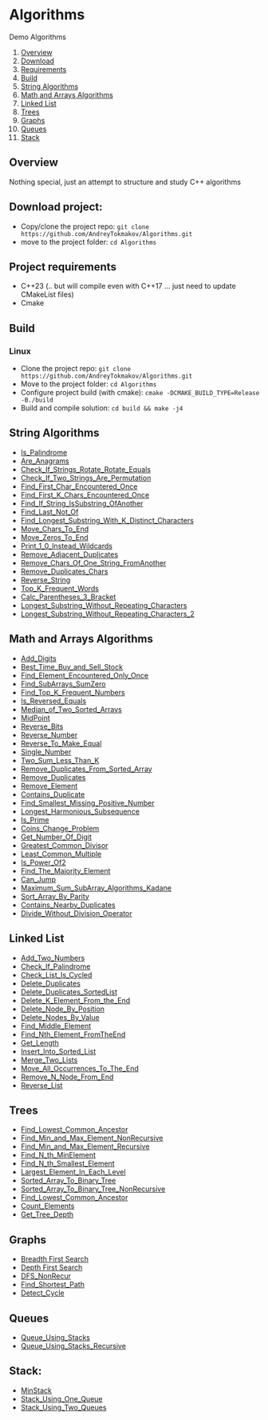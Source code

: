 # Algorithms
Demo Algorithms

1. [Overview](#Overview)
2. [Download](#Download)
3. [Requirements](#Requirements)
4. [Build](#Build)
5. [String Algorithms](#string_algorithms)
6. [Math and Arrays Algorithms](#math_arrays_algorithms)
7. [Linked List](#linked_list)
8. [Trees](#trees)
9. [Graphs](#graphs)
10. [Queues](#queues)
11. [Stack](#stack)

<a name="Overview"></a>
## Overview
Nothing special, just an attempt to structure and study C++ algorithms

<a name="Download"></a>
## Download project:
- Copy/clone the project repo: `git clone https://github.com/AndreyTokmakov/Algorithms.git`
- move to the project folder: `cd Algorithms`

<a name="Requirements"></a>
## Project requirements
- C++23 (.. but will compile even with C++17 ... just need to update CMakeList files)
- Cmake

<a name="Build"></a>
## Build
<a name="linux_build"></a>
### Linux
- Clone the project repo: `git clone https://github.com/AndreyTokmakov/Algorithms.git`
- Move to the project folder: `cd Algorithms`
- Configure project build (with cmake): `cmake -DCMAKE_BUILD_TYPE=Release -B./build`
- Build and compile solution: `cd build && make -j4`

<a id="string_algorithms"></a>
## String Algorithms
-  [Is_Palindrome](https://github.com/AndreyTokmakov/Algorithms/blob/bcb2d0be438634c1ccb0971cad4301397bded964/Strings/algorithms/Is_Palindrome.cpp#L20) <br/>
-  [Are_Anagrams](https://github.com/AndreyTokmakov/Algorithms/blob/d6d4dfc40ded255cb55ef8c019008e5f1063785c/Strings/algorithms/Are_Anagrams.cpp#L22)<br/>
-  [Check_If_Strings_Rotate_Rotate_Equals](https://github.com/AndreyTokmakov/Algorithms/blob/d6d4dfc40ded255cb55ef8c019008e5f1063785c/Strings/algorithms/Check_If_Strings_Rotate_Rotate_Equals.cpp#L21)<br/>
-  [Check_If_Two_Strings_Are_Permutation](https://github.com/AndreyTokmakov/Algorithms/blob/d6d4dfc40ded255cb55ef8c019008e5f1063785c/Strings/algorithms/Check_If_Two_Strings_Are_Permutation.cpp#L23 	)<br/>
-  [Find_First_Char_Encountered_Once](https://github.com/AndreyTokmakov/Algorithms/blob/d6d4dfc40ded255cb55ef8c019008e5f1063785c/Strings/algorithms/Find_First_Char_Encountered_Once.cpp#L20)<br/>
-  [Find_First_K_Chars_Encountered_Once](https://github.com/AndreyTokmakov/Algorithms/blob/d6d4dfc40ded255cb55ef8c019008e5f1063785c/Strings/algorithms/Find_First_K_Chars_Encountered_Once.cpp#L19)<br/>
-  [Find_If_String_IsSubstring_OfAnother](https://github.com/AndreyTokmakov/Algorithms/blob/d6d4dfc40ded255cb55ef8c019008e5f1063785c/Strings/algorithms/Find_If_String_IsSubstring_OfAnother.cpp#L22)<br/>
-  [Find_Last_Not_Of](https://github.com/AndreyTokmakov/Algorithms/blob/d6d4dfc40ded255cb55ef8c019008e5f1063785c/Strings/algorithms/Find_Last_Not_Of.cpp#L17)<br/>
-  [Find_Longest_Substring_With_K_Distinct_Characters](https://github.com/AndreyTokmakov/Algorithms/blob/d6d4dfc40ded255cb55ef8c019008e5f1063785c/Strings/algorithms/Find_Longest_Substring_With_K_Distinct_Characters.cpp#L22)<br/>
-  [Move_Chars_To_End](https://github.com/AndreyTokmakov/Algorithms/blob/d6d4dfc40ded255cb55ef8c019008e5f1063785c/Strings/algorithms/Move_Chars_To_End.cpp#L21)<br/>
-  [Move_Zeros_To_End](https://github.com/AndreyTokmakov/Algorithms/blob/d6d4dfc40ded255cb55ef8c019008e5f1063785c/Strings/algorithms/Move_Zeros_To_End.cpp#L21)<br/>
-  [Print_1_0_Instead_Wildcards](https://github.com/AndreyTokmakov/Algorithms/blob/d6d4dfc40ded255cb55ef8c019008e5f1063785c/Strings/algorithms/Print_1_0_Instead_Wildcards.cpp#L23)<br/>
-  [Remove_Adjacent_Duplicates](https://github.com/AndreyTokmakov/Algorithms/blob/d6d4dfc40ded255cb55ef8c019008e5f1063785c/Strings/algorithms/Remove_Adjacent_Duplicates.cpp#L30)<br/>
-  [Remove_Chars_Of_One_String_FromAnother](https://github.com/AndreyTokmakov/Algorithms/blob/d6d4dfc40ded255cb55ef8c019008e5f1063785c/Strings/algorithms/Remove_Chars_Of_One_String_FromAnother.cpp#L20)<br/>
-  [Remove_Duplicates_Chars](https://github.com/AndreyTokmakov/Algorithms/blob/d6d4dfc40ded255cb55ef8c019008e5f1063785c/Strings/algorithms/Remove_Duplicates_Chars.cpp#L20)<br/>
-  [Reverse_String](https://github.com/AndreyTokmakov/Algorithms/blob/d6d4dfc40ded255cb55ef8c019008e5f1063785c/Strings/algorithms/Reverse_String.cpp#L21)<br/>
-  [Top_K_Frequent_Words](https://github.com/AndreyTokmakov/Algorithms/blob/d6d4dfc40ded255cb55ef8c019008e5f1063785c/Strings/algorithms/Top_K_Frequent_Words.cpp#L20)<br/>
-  [Calc_Parentheses_3_Bracket](https://github.com/AndreyTokmakov/Algorithms/blob/d6d4dfc40ded255cb55ef8c019008e5f1063785c/Strings/algorithms/Calc_Parentheses_3_Bracket.cpp#L19)<br/>
-  [Longest_Substring_Without_Repeating_Characters](https://github.com/AndreyTokmakov/Algorithms/blob/5f523bcea1a49736dc1e04b086ad564a1fb82109/Strings/algorithms/Longest_Substring_Without_Repeating_Characters.cpp#L20)<br/>
-  [Longest_Substring_Without_Repeating_Characters_2](https://github.com/AndreyTokmakov/Algorithms/blob/5f523bcea1a49736dc1e04b086ad564a1fb82109/Strings/algorithms/Longest_Substring_Without_Repeating_Characters_2.cpp#L20)<br/>

<a id="math_arrays_algorithms"></a>
## Math and Arrays Algorithms
-  [Add_Digits](https://github.com/AndreyTokmakov/Algorithms/blob/5f523bcea1a49736dc1e04b086ad564a1fb82109/Arrays/algorithms/Add_Digits.cpp#L23) <br/>
-  [Best_Time_Buy_and_Sell_Stock](https://github.com/AndreyTokmakov/Algorithms/blob/5f523bcea1a49736dc1e04b086ad564a1fb82109/Arrays/algorithms/Best_Time_Buy_and_Sell_Stock.cpp#L30) <br/>
-  [Find_Element_Encountered_Only_Once](https://github.com/AndreyTokmakov/Algorithms/blob/5f523bcea1a49736dc1e04b086ad564a1fb82109/Arrays/algorithms/Find_Element_Encountered_Only_Once.cpp#L26) <br/>
-  [Find_SubArrays_SumZero](https://github.com/AndreyTokmakov/Algorithms/blob/5f523bcea1a49736dc1e04b086ad564a1fb82109/Arrays/algorithms/Find_SubArrays_SumZero.cpp#L15) <br/>
-  [Find_Top_K_Frequent_Numbers](https://github.com/AndreyTokmakov/Algorithms/blob/5f523bcea1a49736dc1e04b086ad564a1fb82109/Arrays/algorithms/Find_Top_K_Frequent_Numbers.cpp#L16) <br/>
-  [Is_Reversed_Equals](https://github.com/AndreyTokmakov/Algorithms/blob/5f523bcea1a49736dc1e04b086ad564a1fb82109/Arrays/algorithms/Is_Reversed_Equals.cpp#L15) <br/>
-  [Median_of_Two_Sorted_Arrays](https://github.com/AndreyTokmakov/Algorithms/blob/5f523bcea1a49736dc1e04b086ad564a1fb82109/Arrays/algorithms/Median_of_Two_Sorted_Arrays.cpp#L26) <br/>
-  [MidPoint](https://github.com/AndreyTokmakov/Algorithms/blob/5f523bcea1a49736dc1e04b086ad564a1fb82109/Arrays/algorithms/MidPoint.cpp#L16) <br/>
-  [Reverse_Bits](https://github.com/AndreyTokmakov/Algorithms/blob/5f523bcea1a49736dc1e04b086ad564a1fb82109/Arrays/algorithms/Reverse_Bits.cpp#L26) <br/>
-  [Reverse_Number](https://github.com/AndreyTokmakov/Algorithms/blob/5f523bcea1a49736dc1e04b086ad564a1fb82109/Arrays/algorithms/Reverse_Number.cpp#L25) <br/>
-  [Reverse_To_Make_Equal](https://github.com/AndreyTokmakov/Algorithms/blob/5f523bcea1a49736dc1e04b086ad564a1fb82109/Arrays/algorithms/Reverse_To_Make_Equal.cpp#L16) <br/>
-  [Single_Number](https://github.com/AndreyTokmakov/Algorithms/blob/5f523bcea1a49736dc1e04b086ad564a1fb82109/Arrays/algorithms/Single_Number.cpp#L29) <br/>
-  [Two_Sum_Less_Than_K](https://github.com/AndreyTokmakov/Algorithms/blob/5f523bcea1a49736dc1e04b086ad564a1fb82109/Arrays/algorithms/Two_Sum_Less_Than_K.cpp#L23) <br/>
-  [Remove_Duplicates_From_Sorted_Array](https://github.com/AndreyTokmakov/Algorithms/blob/6df0032f61d3cca0c0c9ed8eb4aa1a6ca2747eb8/Arrays/algorithms/Remove_Duplicates_From_Sorted_Array.cpp#L28)<br/>
-  [Remove_Duplicates](https://github.com/AndreyTokmakov/Algorithms/blob/6df0032f61d3cca0c0c9ed8eb4aa1a6ca2747eb8/Arrays/algorithms/Remove_Duplicates.cpp#L18)<br/>
-  [Remove_Element](https://github.com/AndreyTokmakov/Algorithms/blob/6df0032f61d3cca0c0c9ed8eb4aa1a6ca2747eb8/Arrays/algorithms/Remove_Element.cpp#L19)<br/>
-  [Contains_Duplicate](https://github.com/AndreyTokmakov/Algorithms/blob/6df0032f61d3cca0c0c9ed8eb4aa1a6ca2747eb8/Arrays/algorithms/Contains_Duplicate.cpp#L18)<br/>
-  [Find_Smallest_Missing_Positive_Number](https://github.com/AndreyTokmakov/Algorithms/blob/6df0032f61d3cca0c0c9ed8eb4aa1a6ca2747eb8/Arrays/algorithms/Find_Smallest_Missing_Positive_Number.cpp#L17)<br/>
-  [Longest_Harmonious_Subsequence](https://github.com/AndreyTokmakov/Algorithms/blob/8f8f2ff22cf57719ab5af2c65ccdcb2ab090979e/Arrays/algorithms/Longest_Harmonious_Subsequence.cpp#L25)<br/>
-  [Is_Prime](https://github.com/AndreyTokmakov/Algorithms/blob/8f8f2ff22cf57719ab5af2c65ccdcb2ab090979e/Arrays/algorithms/Is_Prime.cpp#L18)<br/>
-  [Coins_Change_Problem](https://github.com/AndreyTokmakov/Algorithms/blob/8f8f2ff22cf57719ab5af2c65ccdcb2ab090979e/Arrays/algorithms/Coins_Change_Problem.cpp#L19)<br/>
-  [Get_Number_Of_Digit](https://github.com/AndreyTokmakov/Algorithms/blob/8f8f2ff22cf57719ab5af2c65ccdcb2ab090979e/Arrays/algorithms/Get_Number_Of_Digit.cpp#L18)<br/>
-  [Greatest_Common_Divisor](https://github.com/AndreyTokmakov/Algorithms/blob/8f8f2ff22cf57719ab5af2c65ccdcb2ab090979e/Arrays/algorithms/Greatest_Common_Divisor.cpp#L27)<br/>
-  [Least_Common_Multiple](https://github.com/AndreyTokmakov/Algorithms/blob/8f8f2ff22cf57719ab5af2c65ccdcb2ab090979e/Arrays/algorithms/Least_Common_Multiple.cpp#L18)<br/>
-  [Is_Power_Of2](https://github.com/AndreyTokmakov/Algorithms/blob/8f8f2ff22cf57719ab5af2c65ccdcb2ab090979e/Arrays/algorithms/Is_Power_Of2.cpp#L18)<br/>
-  [Find_The_Majority_Element](https://github.com/AndreyTokmakov/Algorithms/blob/69603dd9203873533bd66491f1936d57da357bd3/Arrays/algorithms/Find_The_Majority_Element.cpp#L27)<br/>
-  [Can_Jump](https://github.com/AndreyTokmakov/Algorithms/blob/69603dd9203873533bd66491f1936d57da357bd3/Arrays/algorithms/Can_Jump.cpp#L25)<br/>
-  [Maximum_Sum_SubArray_Algorithms_Kadane](https://github.com/AndreyTokmakov/Algorithms/blob/69603dd9203873533bd66491f1936d57da357bd3/Arrays/algorithms/Maximum_Sum_SubArray_Algorithms_Kadane.cpp#L18)<br/>
-  [Sort_Array_By_Parity](https://github.com/AndreyTokmakov/Algorithms/blob/69603dd9203873533bd66491f1936d57da357bd3/Arrays/algorithms/Sort_Array_By_Parity.cpp#L24)<br/>
-  [Contains_Nearby_Duplicates](https://github.com/AndreyTokmakov/Algorithms/blob/9e71d8a6e1a3d994c913d668ba4462c45358e71b/Arrays/algorithms/Contains_Nearby_Duplicates.cpp#L27)<br/>
-  [Divide_Without_Division_Operator](https://github.com/AndreyTokmakov/Algorithms/blob/d8c4cc25914e549bf86bbe43241d2831b00e8286/Arrays/algorithms/Divide_Without_Division_Operator.cpp#L18)<br/>

<a id="linked_list"></a>
## Linked List
-  [Add_Two_Numbers](https://github.com/AndreyTokmakov/Algorithms/blob/102d26b9776287516bc34c0e73da4d3fa11f3e21/LinkedList/algorithms/Add_Two_Numbers.cpp#L27)<br/>
-  [Check_If_Palindrome](https://github.com/AndreyTokmakov/Algorithms/blob/102d26b9776287516bc34c0e73da4d3fa11f3e21/LinkedList/algorithms/Check_If_Palindrome.cpp#L20)<br/>
-  [Check_List_Is_Cycled](https://github.com/AndreyTokmakov/Algorithms/blob/102d26b9776287516bc34c0e73da4d3fa11f3e21/LinkedList/algorithms/Check_List_Is_Cycled.cpp#L20)<br/>
-  [Delete_Duplicates](https://github.com/AndreyTokmakov/Algorithms/blob/102d26b9776287516bc34c0e73da4d3fa11f3e21/LinkedList/algorithms/Delete_Duplicates.cpp#L20)<br/>
-  [Delete_Duplicates_SortedList](https://github.com/AndreyTokmakov/Algorithms/blob/102d26b9776287516bc34c0e73da4d3fa11f3e21/LinkedList/algorithms/Delete_Duplicates_SortedList.cpp#L18)<br/>
-  [Delete_K_Element_From_the_End](https://github.com/AndreyTokmakov/Algorithms/blob/102d26b9776287516bc34c0e73da4d3fa11f3e21/LinkedList/algorithms/Delete_K_Element_From_the_End.cpp#L18)<br/>
-  [Delete_Node_By_Position](https://github.com/AndreyTokmakov/Algorithms/blob/102d26b9776287516bc34c0e73da4d3fa11f3e21/LinkedList/algorithms/Delete_Node_By_Position.cpp#L19C25-L19C26)<br/>
-  [Delete_Nodes_By_Value](https://github.com/AndreyTokmakov/Algorithms/blob/102d26b9776287516bc34c0e73da4d3fa11f3e21/LinkedList/algorithms/Delete_Nodes_By_Value.cpp#L18)<br/>
-  [Find_Middle_Element](https://github.com/AndreyTokmakov/Algorithms/blob/102d26b9776287516bc34c0e73da4d3fa11f3e21/LinkedList/algorithms/Find_Middle_Element.cpp#L17)<br/>
-  [Find_Nth_Element_FromTheEnd](https://github.com/AndreyTokmakov/Algorithms/blob/102d26b9776287516bc34c0e73da4d3fa11f3e21/LinkedList/algorithms/Find_Nth_Element_FromTheEnd.cpp#L20)<br/>
-  [Get_Length](https://github.com/AndreyTokmakov/Algorithms/blob/102d26b9776287516bc34c0e73da4d3fa11f3e21/LinkedList/algorithms/Get_Length.cpp#L18)<br/>
-  [Insert_Into_Sorted_List](https://github.com/AndreyTokmakov/Algorithms/blob/102d26b9776287516bc34c0e73da4d3fa11f3e21/LinkedList/algorithms/Insert_Into_Sorted_List.cpp#L18)<br/>
-  [Merge_Two_Lists](https://github.com/AndreyTokmakov/Algorithms/blob/102d26b9776287516bc34c0e73da4d3fa11f3e21/LinkedList/algorithms/Merge_Two_Lists.cpp#L19)<br/>
-  [Move_All_Occurrences_To_The_End](https://github.com/AndreyTokmakov/Algorithms/blob/102d26b9776287516bc34c0e73da4d3fa11f3e21/LinkedList/algorithms/Move_All_Occurrences_To_The_End.cpp#L19)<br/>
-  [Remove_N_Node_From_End](https://github.com/AndreyTokmakov/Algorithms/blob/102d26b9776287516bc34c0e73da4d3fa11f3e21/LinkedList/algorithms/Remove_N_Node_From_End.cpp#L18)<br/>
-  [Reverse_List](https://github.com/AndreyTokmakov/Algorithms/blob/102d26b9776287516bc34c0e73da4d3fa11f3e21/LinkedList/algorithms/Reverse_List.cpp#L18)<br/>

<a id="trees"></a>
## Trees
-  [Find_Lowest_Common_Ancestor](https://github.com/AndreyTokmakov/Algorithms/blob/6df0032f61d3cca0c0c9ed8eb4aa1a6ca2747eb8/Trees/algorithms/Find_Lowest_Common_Ancestor.cpp#L17)<br/>
-  [Find_Min_and_Max_Element_NonRecursive](https://github.com/AndreyTokmakov/Algorithms/blob/6df0032f61d3cca0c0c9ed8eb4aa1a6ca2747eb8/Trees/algorithms/Find_Min_and_Max_Element_NonRecursive.cpp#L18)<br/>
-  [Find_Min_and_Max_Element_Recursive](https://github.com/AndreyTokmakov/Algorithms/blob/6df0032f61d3cca0c0c9ed8eb4aa1a6ca2747eb8/Trees/algorithms/Find_Min_and_Max_Element_Recursive.cpp#L18)<br/>
-  [Find_N_th_MinElement](https://github.com/AndreyTokmakov/Algorithms/blob/6df0032f61d3cca0c0c9ed8eb4aa1a6ca2747eb8/Trees/algorithms/Find_N_th_MinElement.cpp#L17)<br/>
-  [Find_N_th_Smallest_Element](https://github.com/AndreyTokmakov/Algorithms/blob/6df0032f61d3cca0c0c9ed8eb4aa1a6ca2747eb8/Trees/algorithms/Find_N_th_Smallest_Element.cpp#L18)<br/>
-  [Largest_Element_In_Each_Level](https://github.com/AndreyTokmakov/Algorithms/blob/6df0032f61d3cca0c0c9ed8eb4aa1a6ca2747eb8/Trees/algorithms/Largest_Element_In_Each_Level.cpp#L18)<br/>
-  [Sorted_Array_To_Binary_Tree](https://github.com/AndreyTokmakov/Algorithms/blob/6df0032f61d3cca0c0c9ed8eb4aa1a6ca2747eb8/Trees/algorithms/Sorted_Array_To_Binary_Tree.cpp#L18)<br/>
-  [Sorted_Array_To_Binary_Tree_NonRecursive](https://github.com/AndreyTokmakov/Algorithms/blob/6df0032f61d3cca0c0c9ed8eb4aa1a6ca2747eb8/Trees/algorithms/Sorted_Array_To_Binary_Tree_NonRecursive.cpp#L17)<br/>
-  [Find_Lowest_Common_Ancestor](https://github.com/AndreyTokmakov/Algorithms/blob/8f8f2ff22cf57719ab5af2c65ccdcb2ab090979e/Trees/algorithms/Find_Lowest_Common_Ancestor.cpp#L17)<br/>
-  [Count_Elements](https://github.com/AndreyTokmakov/Algorithms/blob/8f8f2ff22cf57719ab5af2c65ccdcb2ab090979e/Trees/algorithms/Count_Elements.cpp#L22)<br/>
-  [Get_Tree_Depth](https://github.com/AndreyTokmakov/Algorithms/blob/8f8f2ff22cf57719ab5af2c65ccdcb2ab090979e/Trees/algorithms/Get_Tree_Depth.cpp#L23)<br/>

<a id="graphs"></a>
## Graphs
-  [Breadth First Search](https://github.com/AndreyTokmakov/Algorithms/blob/f8facd684676b94336d8a66e406479b0436a6ac4/Graphs/algorithms/BFS.cpp#L55)<br/>
-  [Depth First Search](https://github.com/AndreyTokmakov/Algorithms/blob/f8facd684676b94336d8a66e406479b0436a6ac4/Graphs/algorithms/DFS.cpp#L105)<br/>
-  [DFS_NonRecur](https://github.com/AndreyTokmakov/Algorithms/blob/f8facd684676b94336d8a66e406479b0436a6ac4/Graphs/algorithms/DFS_NonRecur.cpp#L83)<br/>
-  [Find_Shortest_Path](https://github.com/AndreyTokmakov/Algorithms/blob/f8facd684676b94336d8a66e406479b0436a6ac4/Graphs/algorithms/Find_Shortest_Path.cpp#L63)<br/>
-  [Detect_Cycle](https://github.com/AndreyTokmakov/Algorithms/blob/f8facd684676b94336d8a66e406479b0436a6ac4/Graphs/algorithms/Detect_Cycle.cpp#L52)<br/>

<a id="queues"></a>
## Queues
-  [Queue_Using_Stacks](https://github.com/AndreyTokmakov/Algorithms/blob/8129a6762c48c3cb28b8b032b977c66ef1e5e141/Queues/algorithms/Queue_Using_Stacks.cpp#L19)<br/>
-  [Queue_Using_Stacks_Recursive](https://github.com/AndreyTokmakov/Algorithms/blob/8129a6762c48c3cb28b8b032b977c66ef1e5e141/Queues/algorithms/Queue_Using_Stacks_Recursive.cpp#L18)<br/>

<a id="stack"></a>
## Stack:
-  [MinStack](https://github.com/AndreyTokmakov/Algorithms/blob/1828fbee3016300002c24cafc209220f11dc0766/Stack/algorithms/MinStack.cpp#L20)<br/>
-  [Stack_Using_One_Queue](https://github.com/AndreyTokmakov/Algorithms/blob/1828fbee3016300002c24cafc209220f11dc0766/Stack/algorithms/Stack_Using_One_Queue.cpp#L20)<br/>
-  [Stack_Using_Two_Queues](https://github.com/AndreyTokmakov/Algorithms/blob/1828fbee3016300002c24cafc209220f11dc0766/Stack/algorithms/Stack_Using_Two_Queues.cpp#L19)<br/>
